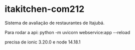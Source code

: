 # itakitchen-com212
Sistema de avaliação de restaurantes de Itajubá.

Para rodar a api: python -m uvicorn webservice:app --reload

precisa de ionic 3.20.0
e node 14.18.1
